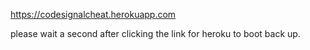 https://codesignalcheat.herokuapp.com

please wait a second after clicking the link for heroku to boot back up.
